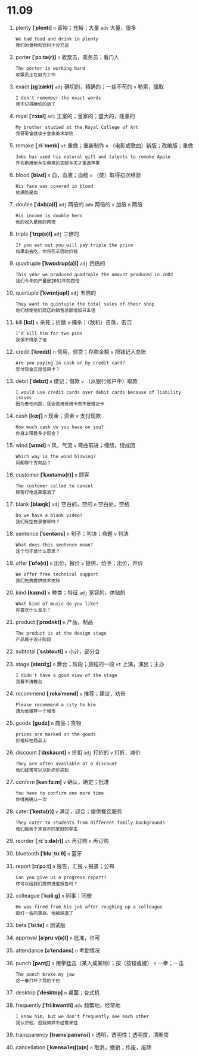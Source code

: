 # 11.09

1. plenty **[ˈplenti]** `n` 富裕；充裕；大量 `adv` 大量，很多

   ```
   We had food and drink in plenty
   我们的食物和饮料十分充足
   ```

2. porter **[ˈpɔːtə(r)]** `n` 收票员，乘务员；看门人

   ```
   The porter is working hard
   收票员正在努力工作
   ```

3. exact **[ɪɡˈzækt]** `adj` 确切的，精确的；一丝不苟的 `v` 勒索，强取

   ```
   I don't remember the exact words
   我不记得确切的话了
   ```

4. royal **[ˈrɔɪəl]** `adj` 王室的；皇家的；盛大的，隆重的

   ```
   My brother studied at the Royal College of Art
   我哥哥曾就读于皇家美术学院
   ```

5. remake **[ˌriːˈmeɪk]** `vt` 重做；重新制作 `n` （电影或歌曲）新版；改编版；重做

   ```
   Jobs has used his natural gift and talents to remake Apple
   乔布斯用他与生俱来的天赋与天才重造苹果
   ```

6. blood **[blʌd]** `n` 血，血液；血统 `v` （使）取得初次经验

   ```
   His face was covered in blood
   他满脸是血
   ```

7. double **[ˈdʌb(ə)l]** `adj` 两倍的 `adv` 两倍的 `v` 加倍 `n` 两倍

   ```
   His income is double hers
   他的收入是她的两倍
   ```

8. triple **[ˈtrɪp(ə)l]** `adj` 三倍的

   ```
   If you eat out you will pay triple the price
   如果出去吃，你将花三倍的价钱
   ```

9. quadruple **[ˈkwɒdrʊp(ə)l]** `adj` 四倍的

   ```
   This year we produced quadruple the amount produced in 2002
   我们今年的产量是2002年的四倍
   ```

10. quintuple **[ˈkwɪntjʊpl]** `adj` 五倍的

    ```
    They want to quintuple the total sales of their shop
    他们想使他们商店的销售总额增加只五倍
    ```

11. kill **[kɪl]** `v` 杀死；折磨 `n` 捕杀；（敌机）击落，击沉

    ```
    I'd kill him for two pins
    我恨不得杀了他
    ```

12. credit **[ˈkredɪt]** `n` 信用，信贷；存款金额 `v` 把钱记入总账

    ```
    Are you paying in cash or by credit card?
    您付现金还是信用卡？
    ```

13. debit **[ˈdebɪt]** `n` 借记；借款 `v` （从银行账户中）取款

    ```
    I would use credit cards over debit cards because of liability issues
    因为责任问题，我会使用信用卡而不是借记卡
    ```

14. cash **[kæʃ]** `n` 现金；资金 `v` 支付现款

    ```
    How much cash do you have on you?
    你身上带着多少现金？
    ```

15. wind **[wɪnd]** `n` 风，气流 `v` 弯曲前进；缠绕，绕成团

    ```
    Which way is the wind blowing?
    风朝哪个方向刮？
    ```

16. customer **[ˈkʌstəmə(r)]** `n` 顾客

    ```
    The customer called to cancel
    顾客打电话来取消了
    ```

17. blank **[blæŋk]** `adj` 空白的，空的 `n` 空白处，空格

    ```
    Do we have a blank video?
    我们有空白录像带吗？
    ```

18. sentence **[ˈsentəns]** `n` 句子；判决；命题 `v` 判决

    ```
    What does this sentence mean?
    这个句子是什么意思？
    ```

19. offer **[ˈɒfə(r)]** `n` 出价，报价 `v` 提供，给予；出价，开价

    ```
    We offer free technical support
    我们免费提供技术支持
    ```

20. kind **[kaɪnd]** `n` 种类；特征 `adj` 宽容的，体贴的

    ```
    What kind of music do you like?
    你喜欢什么音乐？
    ```

21. product **[ˈprɒdʌkt]** `n` 产品，制品

    ```
    The product is at the design stage
    产品属于设计阶段
    ```

22. subtotal **[ˈsʌbtəʊtl]** `n` 小计，部分合

23. stage **[steɪdʒ]** `n` 舞台；阶段；旅程的一段 `vt` 上演，演出；主办

    ```
    I didn't have a good view of the stage
    我看不清舞台
    ```

24. recommend **[ˌrekəˈmend]** `v` 推荐；建议，劝告

    ```
    Please recommend a city to him
    请为他推荐一个城市
    ```

25. goods **[ɡʊdz]** `n` 商品；货物

    ```
    prices are marked on the goods
    价格标在商品上
    ```

26. discount **[ˈdɪskaʊnt]** `n` 折扣 `adj` 打折的 `v` 打折，减价

    ```
    They are often available at a discount
    他们经常可以以折扣价买到
    ```

27. confirm **[kənˈfɜːm]** `v` 确认，确定；批准

    ```
    You have to confirm one more time
    你得再确认一次
    ```

28. cater **[ˈkeɪtə(r)]** `v` 满足，迎合；提供餐饮服务

    ```
    They cater to students from different family backgrounds
    他们服务于来自不同家庭的学生
    ```

29. reorder **[ˌriːˈɔːdə(r)]** `vt` 再订购 `n` 再订购

30. bluetooth **[ˈbluːˌtuːθ]** `n` 蓝牙

31. report **[rɪˈpɔːt]** `n` 报告，汇报 `v` 报道；公布

    ```
    Can you give us a progress report?
    你可以给我们提供进度报告吗？
    ```

32. colleague **[ˈkɒliːɡ]** `n` 同事；同僚

    ```
    He was fired from his job after roughing up a colleague
    殴打一名同事后，他被辞退了
    ```

33. beta **[ˈbiːtə]** `n` 测试版

34. approval **[əˈpruːv(ə)l]** `n` 批准，许可

35. attendance **[əˈtendəns]** `n` 考勤情况

36. punch **[pʌntʃ]** `n` 用拳猛击（某人或某物）；按（按钮或键） `n` 一拳；一击

    ```
    The punch broke my jaw
    这一拳打坏了我的下巴
    ```

37. desktop **[ˈdesktɒp]** `n` 桌面；台式机

38. frequently **[ˈfriːkwəntli]** `adv` 频繁地，经常地

    ```
    I know him, but we don't frequently see each other
    我认识他，但我俩并不经常来往
    ```

39. transparency **[trænsˈpærənsi]** `n` 透明，透明性；透明度，清晰度

40. cancellation **[ˌkænsəˈleɪʃ(ə)n]** `n` 取消，撤销；作废，废除
